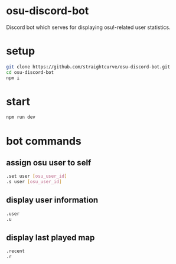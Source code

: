 # osu-discord-bot
Discord bot which serves for displaying osu!-related user statistics.

# setup
```bash
git clone https://github.com/straightcurve/osu-discord-bot.git
cd osu-discord-bot
npm i
```

# start
```bash
npm run dev
```

# bot commands
## assign osu user to self
```bash
.set user [osu_user_id]
.s user [osu_user_id]
```

## display user information
```bash
.user
.u
```

## display last played map
```bash
.recent
.r
```
